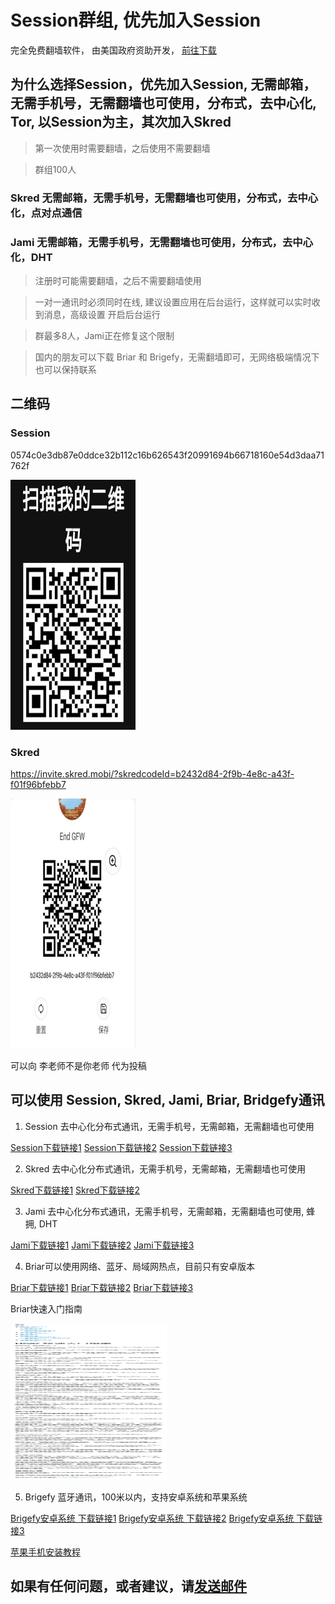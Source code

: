 # Session群组, 优先加入Session

完全免费翻墙软件， 由美国政府资助开发， [前往下载](https://github.com/hello-world-1989/temp)

## 为什么选择Session，优先加入Session, 无需邮箱，无需手机号，无需翻墙也可使用，分布式，去中心化, Tor, 以Session为主，其次加入Skred

>第一次使用时需要翻墙，之后使用不需要翻墙

>群组100人

### Skred 无需邮箱，无需手机号，无需翻墙也可使用，分布式，去中心化，点对点通信

### Jami 无需邮箱，无需手机号，无需翻墙也可使用，分布式，去中心化，DHT

>注册时可能需要翻墙，之后不需要翻墙使用

>一对一通讯时必须同时在线, 建议设置应用在后台运行，这样就可以实时收到消息，高级设置 开启后台运行

>群最多8人，Jami正在修复这个限制

>国内的朋友可以下载 Briar 和 Brigefy，无需翻墙即可，无网络极端情况下也可以保持联系

## 二维码

### Session

0574c0e3db87e0ddce32b112c16b626543f20991694b66718160e54d3daa71762f

<img src='/session.png' width='200' height='400' />

### Skred

https://invite.skred.mobi/?skredcodeId=b2432d84-2f9b-4e8c-a43f-f01f96bfebb7

<img src='/skred.png' width='200' height='400' />

可以向 李老师不是你老师 代为投稿

## 可以使用 Session, Skred, Jami, Briar, Bridgefy通讯

1. Session 去中心化分布式通讯，无需手机号，无需邮箱，无需翻墙也可使用

[Session下载链接1](https://github.com/end-gfw/google-groups/raw/main/Session_1.16.7_Apkpure.apk)
[Session下载链接2](https://apkpure.com/cn/session-private-messenger/network.loki.messenger/download#google_vignette)
[Session下载链接3](https://play.google.com/store/apps/details?id=network.loki.messenger)


2. Skred 去中心化分布式通讯，无需手机号，无需邮箱，无需翻墙也可使用

[Skred下载链接1](https://github.com/end-gfw/google-groups/raw/main/Skred_Messenger_8.2_Apkpure.apk)
[Skred下载链接2](https://apkpure.com/cn/skred-messenger/mobi.skred.app/download)

3. Jami 去中心化分布式通讯，无需手机号，无需邮箱，无需翻墙也可使用, 蜂拥, DHT

[Jami下载链接1](https://github.com/end-gfw/google-groups/raw/main/Jami_20230421-01_Apkpure.apk)
[Jami下载链接2](https://apkpure.com/cn/jami/cx.ring/download)
[Jami下载链接3](https://play.google.com/store/apps/details?id=cx.ring)

4. Briar可以使用网络、蓝牙、局域网热点，目前只有安卓版本

[Briar下载链接1](https://github.com/end-gfw/google-groups/raw/main/Briar_1.4.23_Apkpure.apk)
[Briar下载链接2](https://apkpure.com/briar/org.briarproject.briar.android/download)
[Briar下载链接3](https://play.google.com/store/apps/details?id=org.briarproject.briar.android)

Briar快速入门指南

<img src='/briar-tutorial.png' width='250' height='250' />

5. Brigefy 蓝牙通讯，100米以内，支持安卓系统和苹果系统

[Brigefy安卓系统 下载链接1](https://github.com/end-gfw/google-groups/raw/main/Bridgefy_3.1.18_Apkpure.apk)
[Brigefy安卓系统 下载链接2](https://apkpure.com/bridgefy-offline-messages/me.bridgefy.main/download)
[Brigefy安卓系统 下载链接3](https://play.google.com/store/apps/details?id=me.bridgefy.main)

[苹果手机安装教程](https://github.com/hello-world-1989/temp#ios)

## 如果有任何问题，或者建议，请[发送邮件](end.gfw@hotmail.com)
